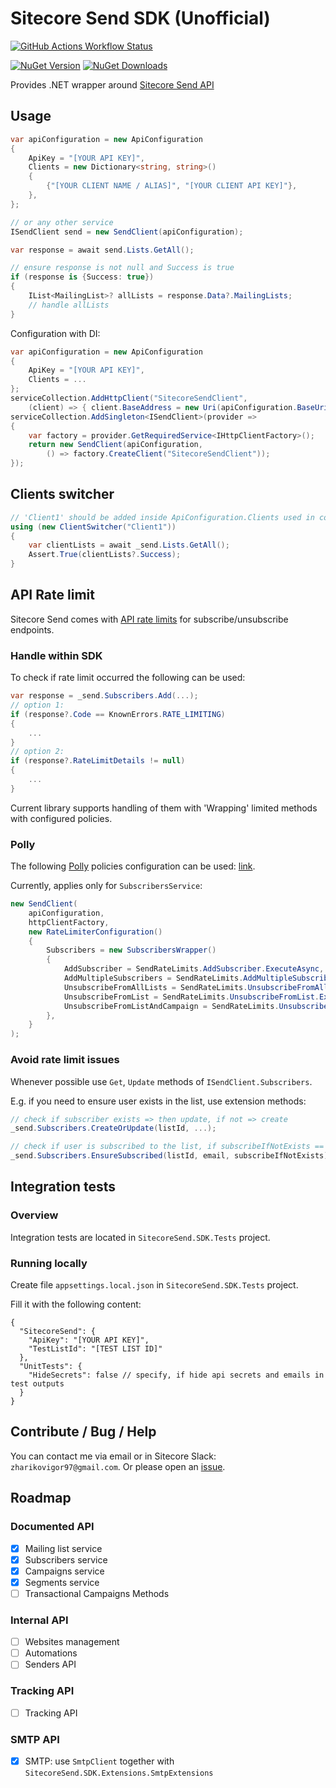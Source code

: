 ﻿# Sitecore Send SDK (Unofficial)
[![GitHub Actions Workflow Status](https://img.shields.io/github/actions/workflow/status/izharikov/SitecoreSend/dotnet.yml)](https://github.com/izharikov/SitecoreSend/actions/workflows/dotnet.yml)

[![NuGet Version](https://img.shields.io/nuget/v/SitecoreSend.SDK)](https://www.nuget.org/packages/SitecoreSend.SDK)
[![NuGet Downloads](https://img.shields.io/nuget/dt/SitecoreSend.SDK)](https://www.nuget.org/packages/SitecoreSend.SDK)

Provides .NET wrapper around [Sitecore Send API](https://doc.sitecore.com/send/en/developers/api-documentation/index-en.html)

## Usage

```csharp
var apiConfiguration = new ApiConfiguration
{
    ApiKey = "[YOUR API KEY]",
    Clients = new Dictionary<string, string>()
    {
        {"[YOUR CLIENT NAME / ALIAS]", "[YOUR CLIENT API KEY]"},
    },
};

// or any other service
ISendClient send = new SendClient(apiConfiguration);

var response = await send.Lists.GetAll();

// ensure response is not null and Success is true
if (response is {Success: true})
{
    IList<MailingList>? allLists = response.Data?.MailingLists;
    // handle allLists
}
```

Configuration with DI:

```csharp
var apiConfiguration = new ApiConfiguration
{
    ApiKey = "[YOUR API KEY]",
    Clients = ...
};
serviceCollection.AddHttpClient("SitecoreSendClient",
    (client) => { client.BaseAddress = new Uri(apiConfiguration.BaseUri); });
serviceCollection.AddSingleton<ISendClient>(provider =>
{
    var factory = provider.GetRequiredService<IHttpClientFactory>();
    return new SendClient(apiConfiguration,
        () => factory.CreateClient("SitecoreSendClient"));
});
```

## Clients switcher
```csharp
// 'Client1' should be added inside ApiConfiguration.Clients used in constructor
using (new ClientSwitcher("Client1"))
{
    var clientLists = await _send.Lists.GetAll();
    Assert.True(clientLists?.Success);
}
```

## API Rate limit
Sitecore Send comes with [API rate limits](https://doc.sitecore.com/send/en/developers/api-documentation/api-rate-limiting.html) for subscribe/unsubscribe endpoints.

### Handle within SDK
To check if rate limit occurred the following can be used:
```csharp
var response = _send.Subscribers.Add(...);
// option 1:
if (response?.Code == KnownErrors.RATE_LIMITING) 
{
    ...
}
// option 2:
if (response?.RateLimitDetails != null)
{
    ...
}
```

Current library supports handling of them with 'Wrapping' limited methods with configured policies.

### Polly
The following [Polly](https://github.com/App-vNext/Polly) policies configuration can be used: [link](./SitecoreSend.SDK.Tests/Limiter/SendRateLimiterPolicy.cs).

Currently, applies only for `SubscribersService`:
```csharp
new SendClient(
    apiConfiguration,
    httpClientFactory, 
    new RateLimiterConfiguration()
    {
        Subscribers = new SubscribersWrapper()
        {
            AddSubscriber = SendRateLimits.AddSubscriber.ExecuteAsync,
            AddMultipleSubscribers = SendRateLimits.AddMultipleSubscribers.ExecuteAsync,
            UnsubscribeFromAllLists = SendRateLimits.UnsubscribeFromAllLists.ExecuteAsync,
            UnsubscribeFromList = SendRateLimits.UnsubscribeFromList.ExecuteAsync,
            UnsubscribeFromListAndCampaign = SendRateLimits.UnsubscribeFromListAndCampaign.ExecuteAsync,
        },
    }
);
```
### Avoid rate limit issues
Whenever possible use `Get`, `Update` methods of `ISendClient.Subscribers`.

E.g. if you need to ensure user exists in the list, use extension methods:

```csharp
// check if subscriber exists => then update, if not => create
_send.Subscribers.CreateOrUpdate(listId, ...);

// check if user is subscribed to the list, if subscribeIfNotExists == true => subscribe to list
_send.Subscribers.EnsureSubscribed(listId, email, subscribeIfNotExists);
```

## Integration tests
### Overview
Integration tests are located in `SitecoreSend.SDK.Tests` project.

### Running locally
Create file `appsettings.local.json` in `SitecoreSend.SDK.Tests` project.

Fill it with the following content:
```json5
{
  "SitecoreSend": {
    "ApiKey": "[YOUR API KEY]",
    "TestListId": "[TEST LIST ID]"
  },
  "UnitTests": {
    "HideSecrets": false // specify, if hide api secrets and emails in test outputs 
  }
}
```

## Contribute / Bug / Help
You can contact me via email or in Sitecore Slack: `zharikovigor97@gmail.com`. Or please open an [issue](https://github.com/izharikov/SitecoreSend/issues/new).

## Roadmap
### Documented API
- [x] Mailing list service
- [x] Subscribers service
- [x] Campaigns service
- [x] Segments service
- [ ] Transactional Campaigns Methods

### Internal API
- [ ] Websites management
- [ ] Automations
- [ ] Senders API

### Tracking API
- [ ] Tracking API

### SMTP API
- [x] SMTP: use `SmtpClient` together with `SitecoreSend.SDK.Extensions.SmtpExtensions`
